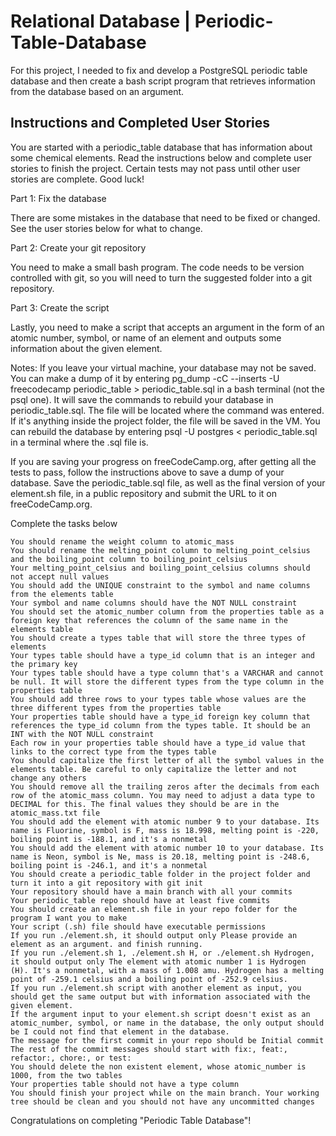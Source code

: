 # Relational Database  |  Periodic-Table-Database
 For this project, I needed to fix and develop a PostgreSQL periodic table database and then create a bash script program that retrieves information from the database based on an argument.



## Instructions and Completed User Stories

You are started with a periodic_table database that has information about some chemical elements. Read the instructions below and complete user stories to finish the project. Certain tests may not pass until other user stories are complete. Good luck!

Part 1: Fix the database

There are some mistakes in the database that need to be fixed or changed. See the user stories below for what to change.

Part 2: Create your git repository

You need to make a small bash program. The code needs to be version controlled with git, so you will need to turn the suggested folder into a git repository.

Part 3: Create the script

Lastly, you need to make a script that accepts an argument in the form of an atomic number, symbol, or name of an element and outputs some information about the given element.

Notes:
If you leave your virtual machine, your database may not be saved. You can make a dump of it by entering pg_dump -cC --inserts -U freecodecamp periodic_table > periodic_table.sql in a bash terminal (not the psql one). It will save the commands to rebuild your database in periodic_table.sql. The file will be located where the command was entered. If it's anything inside the project folder, the file will be saved in the VM. You can rebuild the database by entering psql -U postgres < periodic_table.sql in a terminal where the .sql file is.

If you are saving your progress on freeCodeCamp.org, after getting all the tests to pass, follow the instructions above to save a dump of your database. Save the periodic_table.sql file, as well as the final version of your element.sh file, in a public repository and submit the URL to it on freeCodeCamp.org.

Complete the tasks below

    You should rename the weight column to atomic_mass
    You should rename the melting_point column to melting_point_celsius and the boiling_point column to boiling_point_celsius
    Your melting_point_celsius and boiling_point_celsius columns should not accept null values
    You should add the UNIQUE constraint to the symbol and name columns from the elements table
    Your symbol and name columns should have the NOT NULL constraint
    You should set the atomic_number column from the properties table as a foreign key that references the column of the same name in the elements table
    You should create a types table that will store the three types of elements
    Your types table should have a type_id column that is an integer and the primary key
    Your types table should have a type column that's a VARCHAR and cannot be null. It will store the different types from the type column in the properties table
    You should add three rows to your types table whose values are the three different types from the properties table
    Your properties table should have a type_id foreign key column that references the type_id column from the types table. It should be an INT with the NOT NULL constraint
    Each row in your properties table should have a type_id value that links to the correct type from the types table
    You should capitalize the first letter of all the symbol values in the elements table. Be careful to only capitalize the letter and not change any others
    You should remove all the trailing zeros after the decimals from each row of the atomic_mass column. You may need to adjust a data type to DECIMAL for this. The final values they should be are in the atomic_mass.txt file
    You should add the element with atomic number 9 to your database. Its name is Fluorine, symbol is F, mass is 18.998, melting point is -220, boiling point is -188.1, and it's a nonmetal
    You should add the element with atomic number 10 to your database. Its name is Neon, symbol is Ne, mass is 20.18, melting point is -248.6, boiling point is -246.1, and it's a nonmetal
    You should create a periodic_table folder in the project folder and turn it into a git repository with git init
    Your repository should have a main branch with all your commits
    Your periodic_table repo should have at least five commits
    You should create an element.sh file in your repo folder for the program I want you to make
    Your script (.sh) file should have executable permissions
    If you run ./element.sh, it should output only Please provide an element as an argument. and finish running.
    If you run ./element.sh 1, ./element.sh H, or ./element.sh Hydrogen, it should output only The element with atomic number 1 is Hydrogen (H). It's a nonmetal, with a mass of 1.008 amu. Hydrogen has a melting point of -259.1 celsius and a boiling point of -252.9 celsius.
    If you run ./element.sh script with another element as input, you should get the same output but with information associated with the given element.
    If the argument input to your element.sh script doesn't exist as an atomic_number, symbol, or name in the database, the only output should be I could not find that element in the database.
    The message for the first commit in your repo should be Initial commit
    The rest of the commit messages should start with fix:, feat:, refactor:, chore:, or test:
    You should delete the non existent element, whose atomic_number is 1000, from the two tables
    Your properties table should not have a type column
    You should finish your project while on the main branch. Your working tree should be clean and you should not have any uncommitted changes

Congratulations on completing "Periodic Table Database"!

